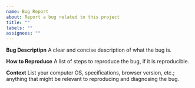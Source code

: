 ```yaml
---
name: Bug Report
about: Report a bug related to this project
title: ""
labels: ""
assignees: ""
---
```


**Bug Descriptipn**
A clear and concise description of what the bug is.

**How to Reproduce**
A list of steps to reproduce the bug, if it is reproducible.

**Context**
List your computer OS, specifications, browser version, etc.; anything that might be relevant to reproducing and diagnosing the bug.
